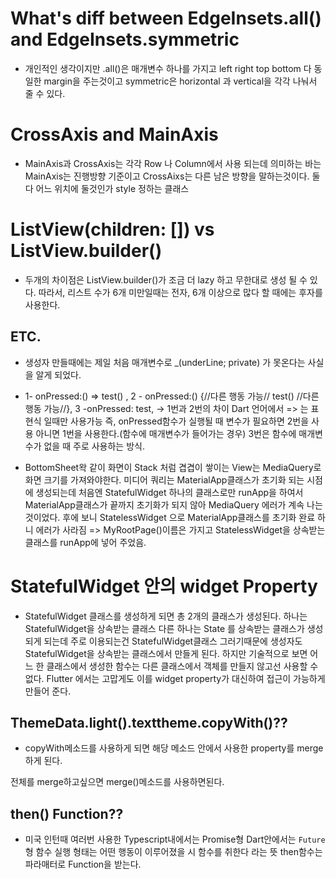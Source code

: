 # What's diff between EdgeInsets.all() and EdgeInsets.symmetric

- 개인적인 생각이지만 .all()은 매개변수 하나를 가지고 left right top bottom 다 동일한 margin을 주는것이고 symmetric은 horizontal 과 vertical을 각각 나눠서 줄 수 있다.

# CrossAxis and MainAxis

- MainAxis과 CrossAxis는 각각 Row 나 Column에서 사용 되는데 의미하는 바는 MainAxis는 진행방향 기준이고 CrossAixs는 다른 남은 방향을 말하는것이다. 둘 다 어느 위치에 둘것인가 style 정하는 클래스

# ListView(children: []) vs ListView.builder()

- 두개의 차이점은 ListView.builder()가 조금 더 lazy 하고 무한대로 생성 될 수 있다.
따라서, 리스트 수가 6개 미만일때는 전자, 6개 이상으로 많다 할 때에는 후자를 사용한다.

## ETC.
- 생성자 만들때에는 제일 처음 매개변수로 _(underLine; private) 가 못온다는 사실을 알게 되었다.

- 1- onPressed:() => test() , 2 - onPressed:() {//다른 행동 가능// test() //다른 행동 가능//}, 3 -onPressed: test,
-> 1번과 2번의 차이 Dart 언어에서 => 는 표현식 일때만 사용가능 즉, onPressed함수가 실행될 때 변수가 필요하면 2번을 사용 아니면 1번을 사용한다.(함수에 매개변수가 들어가는 경우)
3번은 함수에 매개변수가 없을 때 주로 사용하는 방식.

- BottomSheet왁 같이 화면이 Stack 처럼 겹겹이 쌓이는 View는 MediaQuery로 화면 크기를 가져와야한다. 미디어 쿼리는 MaterialApp클래스가 초기화 되는 시점에 생성되는데 처음엔 StatefulWidget 하나의 클래스로만 runApp을 하여서 MaterialApp클래스가 끝까지 초기화가 되지 않아 MediaQuery 에러가 계속 나는 것이었다.
  후에 보니 StatelessWidget 으로 MaterialApp클래스를 초기화 완료 하니 에러가 사라짐
  => MyRootPage()이름은 가지고 StatelessWidget을 상속받는 클래스를 runApp에 넣어 주었음.

# StatefulWidget 안의 widget Property
- StatefulWidget 클래스를 생성하게 되면 총 2개의 클래스가 생성된다.
  하나는 StatefulWidget을 상속받는 클래스 다른 하나는 State<T> 를 상속받는 클래스가 생성되게 되는데 주로 이용되는건 StatefulWidget클래스 그러기때문에 생성자도 StatefulWidget을 상속받는 클래스에서 만들게 된다. 하지만 기술적으로 보면 어느 한 클래스에서 생성한 함수는 다른 클래스에서 객체를 만들지 않고선 사용할 수 없다. Flutter 에서는 고맙게도 이를 widget property가 대신하여 접근이 가능하게 만들어 준다.

## ThemeData.light().texttheme.copyWith()??
  - copyWith메소드를 사용하게 되면 해당 메소드 안에서 사용한 property를 merge하게 된다.

전체를 merge하고싶으면 merge()메소드를 사용하면된다.

## then() Function??
- 미국 인턴때 여러번 사용한 Typescript내에서는 Promise형 Dart안에서는 `Future`형 함수 실행 형태는 어떤 행동이 이루어졌을 시 함수를 취한다 라는 뜻 then함수는 파라매터로 Function을 받는다.
